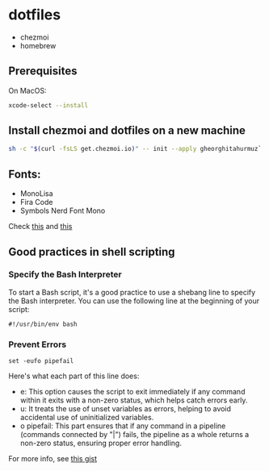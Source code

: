 # dotfiles

- chezmoi
- homebrew

## Prerequisites
On MacOS:
```sh
xcode-select --install
```

## Install chezmoi and dotfiles on a new machine
```sh
sh -c "$(curl -fsLS get.chezmoi.io)" -- init --apply gheorghitahurmuz`
```

## Fonts:
  - MonoLisa
  - Fira Code
  - Symbols Nerd Font Mono

Check [this](https://sw.kovidgoyal.net/kitty/faq/#kitty-is-not-able-to-use-my-favorite-font) and [this](https://github.com/MonoLisaFont/feedback/issues/53#issuecomment-1336163548)


## Good practices in shell scripting

### Specify the Bash Interpreter
To start a Bash script, it's a good practice to use a shebang line to specify the Bash interpreter. You can use the following line at the beginning of your script:

`#!/usr/bin/env bash`

### Prevent Errors

`set -eufo pipefail`

Here's what each part of this line does:
  - e: This option causes the script to exit immediately if any command within it exits with a non-zero status, which helps catch errors early.
  - u: It treats the use of unset variables as errors, helping to avoid accidental use of uninitialized variables.
  - o pipefail: This part ensures that if any command in a pipeline (commands connected by "|") fails, the pipeline as a whole returns a non-zero status, ensuring proper error handling.

For more info, see [this gist](https://gist.github.com/mohanpedala/1e2ff5661761d3abd0385e8223e16425)
